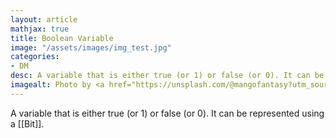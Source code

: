 ```yaml
---
layout: article
mathjax: true
title: Boolean Variable
image: "/assets/images/img_test.jpg"
categories:
- DM
desc: A variable that is either true (or 1) or false (or 0). It can be represented using a [[Bit]]. 
imagealt: Photo by <a href="https://unsplash.com/@mangofantasy?utm_source=unsplash&utm_medium=referral&utm_content=creditCopyText">Tim Johnson</a> on <a href="https://unsplash.com/s/photos/logic?utm_source=unsplash&utm_medium=referral&utm_content=creditCopyText">Unsplash</a>
---
```

A variable that is either true (or 1) or false (or 0). It can be represented using a [[Bit]].